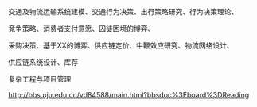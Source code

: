 交通及物流运输系统建模、交通行为决策、出行策略研究、行为决策理论、


竞争策略、消费者支付意愿、囚徒困境的博弈、

采购决策、基于XX的博弈、供应链定价、牛鞭效应研究、物流网络设计、

供应链系统设计、库存

复杂工程与项目管理


http://bbs.nju.edu.cn/vd84588/main.html?bbsdoc%3Fboard%3DReading
